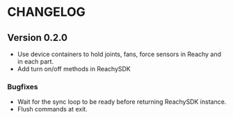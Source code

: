 # CHANGELOG

## Version 0.2.0

* Use device containers to hold joints, fans, force sensors in Reachy and in each part.
* Add turn on/off methods in ReachySDK

### Bugfixes

* Wait for the sync loop to be ready before returning ReachySDK instance.
* Flush commands at exit.